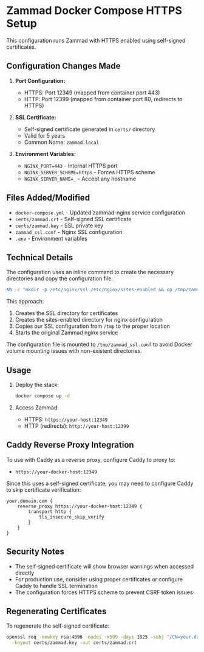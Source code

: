 # Zammad Docker Compose HTTPS Setup

This configuration runs Zammad with HTTPS enabled using self-signed certificates.

## Configuration Changes Made

1. **Port Configuration:**
   - HTTPS: Port 12349 (mapped from container port 443)
   - HTTP: Port 12399 (mapped from container port 80, redirects to HTTPS)

2. **SSL Certificate:**
   - Self-signed certificate generated in `certs/` directory
   - Valid for 5 years
   - Common Name: `zammad.local`

3. **Environment Variables:**
   - `NGINX_PORT=443` - Internal HTTPS port
   - `NGINX_SERVER_SCHEME=https` - Forces HTTPS scheme
   - `NGINX_SERVER_NAME=_` - Accept any hostname

## Files Added/Modified

- `docker-compose.yml` - Updated zammad-nginx service configuration
- `certs/zammad.crt` - Self-signed SSL certificate
- `certs/zammad.key` - SSL private key
- `zammad_ssl.conf` - Nginx SSL configuration
- `.env` - Environment variables

## Technical Details

The configuration uses an inline command to create the necessary directories and copy the configuration file:
```bash
sh -c "mkdir -p /etc/nginx/ssl /etc/nginx/sites-enabled && cp /tmp/zammad_ssl.conf /etc/nginx/sites-enabled/zammad.conf && exec /docker-entrypoint.sh zammad-nginx"
```

This approach:
1. Creates the SSL directory for certificates
2. Creates the sites-enabled directory for nginx configuration
3. Copies our SSL configuration from `/tmp` to the proper location
4. Starts the original Zammad nginx service

The configuration file is mounted to `/tmp/zammad_ssl.conf` to avoid Docker volume mounting issues with non-existent directories.

## Usage

1. Deploy the stack:
   ```bash
   docker compose up -d
   ```

2. Access Zammad:
   - HTTPS: `https://your-host:12349`
   - HTTP (redirects): `http://your-host:12399`

## Caddy Reverse Proxy Integration

To use with Caddy as a reverse proxy, configure Caddy to proxy to:
- `https://your-docker-host:12349`

Since this uses a self-signed certificate, you may need to configure Caddy to skip certificate verification:
```caddyfile
your.domain.com {
    reverse_proxy https://your-docker-host:12349 {
        transport http {
            tls_insecure_skip_verify
        }
    }
}
```

## Security Notes

- The self-signed certificate will show browser warnings when accessed directly
- For production use, consider using proper certificates or configure Caddy to handle SSL termination
- The configuration forces HTTPS scheme to prevent CSRF token issues

## Regenerating Certificates

To regenerate the self-signed certificate:
```bash
openssl req -newkey rsa:4096 -nodes -x509 -days 1825 -subj "/CN=your.domain.com" \
  -keyout certs/zammad.key -out certs/zammad.crt
```
